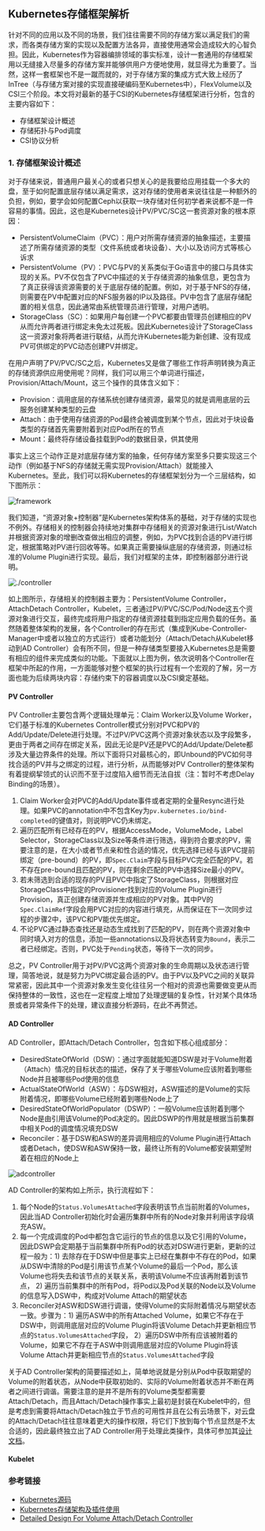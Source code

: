 ## Kubernetes存储框架解析

针对不同的应用以及不同的场景，我们往往需要不同的存储方案以满足我们的需求，而各类存储方案的实现以及配置方法各异，直接使用通常会造成较大的心智负担。因此，Kubernetes作为容器编排领域的事实标准，设计一套通用的存储框架用以无缝接入尽量多的存储方案并能够供用户方便地使用，就显得尤为重要了。当然，这样一套框架也不是一蹴而就的，对于存储方案的集成方式大致上经历了InTree（与存储方案对接的实现直接硬编码至Kubernetes中），FlexVolume以及CSI三个阶段。本文将对最新的基于CSI的Kubernetes存储框架进行分析，包含的主要内容如下：

* 存储框架设计概述
* 存储拓扑与Pod调度
* CSI协议分析

### 1. 存储框架设计概述

对于存储来说，普通用户最关心的或者只想关心的是我要给应用挂载一个多大的盘，至于如何配置底层存储以满足需求，这对存储的使用者来说往往是一种额外的负担，例如，要学会如何配置Ceph以获取一块存储对任何初学者来说都不是一件容易的事情。因此，这也是Kubernetes设计PV/PVC/SC这一套资源对象的根本原因：

* PersistentVolumeClaim（PVC）：用户对所需存储资源的抽象描述，主要描述了所需存储资源的类型（文件系统或者块设备）、大小以及访问方式等核心诉求
* PersistentVolume（PV）：PVC与PV的关系类似于Go语言中的接口与具体实现的关系。PV不仅包含了PVC中描述的关于存储资源的抽象信息，更包含为了真正获得该资源需要的关于底层存储的配置。例如，对于基于NFS的存储，则需要在PV中配置对应的NFS服务器的IP以及路径。PV中包含了底层存储配置的相关信息，因此通常由系统管理员进行管理，对用户透明。
* StorageClass（SC）：如果用户每创建一个PVC都要由管理员创建相应的PV从而允许两者进行绑定未免太过死板。因此Kubernetes设计了StorageClass这一资源对象将两者进行联结，从而允许Kubernetes能为新创建、没有现成PV可供绑定的PVC动态创建PV并绑定。

在用户声明了PV/PVC/SC之后，Kubernetes又是做了哪些工作将声明转换为真正的存储资源供应用使用呢？同样，我们可以用三个单词进行描述，Provision/Attach/Mount，这三个操作的具体含义如下：

* Provision：调用底层的存储系统创建存储资源，最常见的就是调用底层的云服务创建某种类型的云盘
* Attach：由于使用存储资源的Pod最终会被调度到某个节点，因此对于块设备类型的存储首先需要附着到对应Pod所在的节点
* Mount：最终将存储设备挂载到Pod的数据目录，供其使用

事实上这三个动作正是对底层存储方案的抽象，任何存储方案至多只要实现这三个动作（例如基于NFS的存储就无需实现Provision/Attach）就能接入Kubernetes。至此，我们可以将Kubernetes的存储框架划分为一个三层结构，如下图所示：

![framework](./pic/storage/framework.png)

我们知道，“资源对象+控制器”是Kubernetes架构体系的基础，对于存储的实现也不例外。存储相关的控制器会持续地对集群中存储相关的资源对象进行List/Watch并根据资源对象的增删改查做出相应的调整，例如，为PVC找到合适的PV进行绑定，根据策略对PV进行回收等等。如果真正需要操纵底层的存储资源，则通过标准的Volume Plugin进行实现。最后，我们对框架的主体，即控制器部分进行说明。

![./controller](./pic/storage/controller.png)

如上图所示，存储相关的控制器主要为：PersistentVolume Controller，AttachDetach Controller，Kubelet，三者通过PV/PVC/SC/Pod/Node这五个资源对象进行交互，最终完成将用户指定的存储资源挂载到指定应用负载的任务。虽然随着整体架构的发展，各个Controller的存在形式（集成到Kube-Controller-Manager中或者以独立的方式运行）或者功能划分（Attach/Detach从Kubelet移动到AD Controller）会有所不同，但是一种存储类型要接入Kubernetes总是需要有相应的组件来完成类似的功能。下面就以上图为例，依次说明各个Controller在框架中所起的作用，一方面能够对整个框架的执行过程有一个宏观的了解，另一方面也能为后续两块内容：存储约束下的容器调度以及CSI奠定基础。

#### PV Controller

PV Controller主要包含两个逻辑处理单元：Claim Worker以及Volume Worker，它们基于标准的Kubernetes Controller模式分别对PVC和PV的Add/Update/Delete进行处理。不过PV/PVC这两个资源对象状态以及字段繁多，更由于两者之间存在绑定关系，因此无论是PV还是PVC的Add/Update/Delete都涉及大量边界条件的处理。所以下面将只对最核心的，即Unbound的PVC如何寻找合适的PV并与之绑定的过程，进行分析，从而能够对PV Controller的整体架构有着提纲挈领式的认识而不至于过度陷入细节而无法自拔（注：暂时不考虑Delay Binding的场景）。

1. Claim Worker会对PVC的Add/Update事件或者定期的全量Resync进行处理。如果PVC的annotation中不包含Key为`pv.kubernetes.io/bind-completed`的键值对，则说明PVC仍未绑定。
2. 遍历匹配所有已经存在的PV，根据AccessMode，VolumeMode，Label Selector，StorageClass以及Size等条件进行筛选，得到符合要求的PV，需要注意的是，在大小或者节点亲和性合适的情况，优先选择已经与该PVC提前绑定（pre-bound）的PV，即`Spec.Claim`字段与目标PVC完全匹配的PV。若不存在pre-bound且匹配的PV，则在剩余匹配的PV中选择Size最小的PV。
3. 若未筛选到合适的现存的PV且PVC中指定了StorageClass，则根据对应StorageClass中指定的Provisioner找到对应的Volume Plugin进行Provision，真正创建存储资源并生成相应的PV对象。其中PV的`Spec.ClaimRef`字段会用PVC对应的内容进行填充，从而保证在下一次同步过程的步骤2中，该PVC和PV能优先绑定。
4. 不论PVC通过静态查找还是动态生成找到了匹配的PV，则在两个资源对象中同时填入对方的信息，添加一些annotations以及将状态转变为`Bound`，表示二者已经绑定。否则，PVC处于`Pending`状态，等待下一次的同步。

总之，PV Controller用于对PV/PVC这两个资源对象的生命周期以及状态进行管理，简答地说，就是努力为PVC绑定最合适的PV。由于PV以及PVC之间的关联异常紧密，因此其中一个资源对象发生变化往往另一个相对的资源也需要做变更从而保持整体的一致性，这也在一定程度上增加了处理逻辑的复杂性，针对某个具体场景或者异常条件下的处理，建议直接分析源码，在此不再赘述。

#### AD Controller

AD Controller，即Attach/Detach Controller，包含如下核心组成部分：

* DesiredStateOfWorld（DSW）：通过字面就能知道DSW是对于Volume附着（Attach）情况的目标状态的描述，保存了关于哪些Volume应该附着到哪些Node并且被哪些Pod使用的信息
* ActualStateOfWorld（ASW）：与DSW相对，ASW描述的是Volume的实际附着情况，即哪些Volume已经附着到哪些Node上了
* DesiredStateOfWorldPopulator（DSWP）：一般Volume应该附着到哪个Node是由引用该Volume的Pod决定的。因此DSWP的作用就是根据当前集群中相关Pod的调度情况填充DSW
* Reconciler：基于DSW和ASW的差异调用相应的Volume Plugin进行Attach或者Detach，使DSW和ASW保持一致，最终让所有的Volume都安装期望附着在相应的Node上

![adcontroller](./pic/storage/adcontroller.png)

AD Controller的架构如上所示，执行流程如下：

1. 每个Node的`Status.VolumesAttached`字段表明该节点当前附着的Volumes，因此当AD Controller初始化时会遍历集群中所有的Node对象并利用该字段填充ASW。
2. 每一个完成调度的Pod中都包含它运行的节点的信息以及它引用的Volume，因此DSWP会定期基于当前集群中所有Pod的状态对DSW进行更新，更新的过程一般为：1) 去除存在于DSW中但是事实上已经在集群中不存在的Pod，如果从DSW中清除的Pod是引用该节点某个Volume的最后一个Pod，那么该Volume也将失去和该节点的关联关系，表明该Volume不应该再附着到该节点， 2) 遍历当前集群中的所有Pod，将Pod以及Pod关联的Node以及Volume的信息写入DSW中，构成对Volume Attach的期望状态
3. Reconciler对ASW和DSW进行调谐，使得Volume的实际附着情况与期望状态一致。步骤为：1) 遍历ASW中的所有Attached Volume，如果它不存在于DSW中，则调用底层对应的Volume Plugin将该Volume Detach并更新相应节点的`Status.VolumesAttached`字段， 2）遍历DSW中所有应该被附着的Volume，如果它不存在于ASW中则调用底层对应的Volume Plugin将该Volume Attach并更新相应节点的`Status.VolumesAttached`字段

关于AD Controller架构的简要描述如上，简单地说就是分别从Pod中获取期望的Volume的附着状态，从Node中获取初始的、实际的Volume附着状态并不断在两者之间进行调谐。需要注意的是并不是所有的Volume类型都需要Attach/Detach，而且Attach/Detach操作事实上最初是封装在Kubelet中的，但是考虑到需要将Attach/Detach独立于节点的可用性并且在公有云场景下，对云盘的Attach/Detach往往意味着更大的操作权限，将它们下放到每个节点显然是不太合适的，因此最终独立出了AD Controller用于处理此类操作，具体可参加其[设计文档](https://github.com/kubernetes/kubernetes/issues/20262)。

#### Kubelet



### 参考链接

* [Kubernetes源码](https://github.com/kubernetes/kubernetes)
* [Kubernetes存储架构及插件使用](https://developer.aliyun.com/article/743613)
* [Detailed Design For Volume Attach/Detach Controller](https://github.com/kubernetes/kubernetes/issues/20262)

